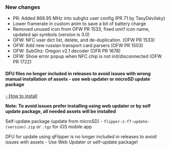 ### New changes
* PR: Added 868.95 MHz into subghz user config (PR 71 by TasyDevilsky)
* Lower framerate in custom anim to save a bit of battery charge
* Removed unused icon from OFW PR 1533, fixed unirf icon name, updated api symbols (version is 3.0)
* OFW: NFC user dict list, delete, and de-duplication. (OFW PR 1533)
* OFW: Add new russian transport card parsers (OFW PR 1503)
* OFW: SubGhz: Oregon v2.1 decoder (OFR PR 1678)
* OFW: Show error popup when NFC chip is not init/disconnected (OFW PR 1722)

#### **DFU files no longer included in releases to avoid issues with wrong manual installation of assets - use web updater or microSD update package**

[- How to install](https://github.com/Eng1n33r/flipperzero-firmware/blob/dev/documentation/HowToInstall.md)

**Note: To avoid issues prefer installing using web updater or by self update package, all needed assets will be installed**

Self-update package (update from microSD) - `flipper-z-f7-update-(version).zip` or `.tgz` for iOS mobile app

DFU for update using qFlipper is no longer included in releases to avoid issues with assets - Use Web Updater or self-update package!

